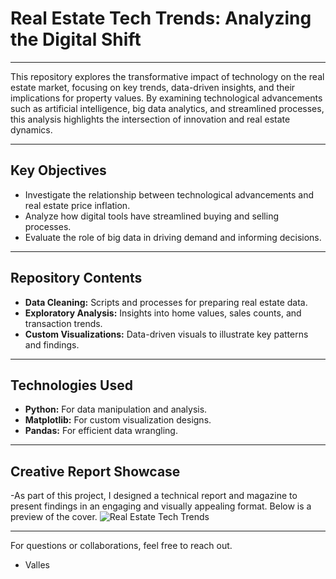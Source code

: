# Real Estate Tech Trends: Analyzing the Digital Shift

---

This repository explores the transformative impact of technology on the real estate market, focusing on key trends, data-driven insights, and their implications for property values. By examining technological advancements such as artificial intelligence, big data analytics, and streamlined processes, this analysis highlights the intersection of innovation and real estate dynamics.

---

## Key Objectives
- Investigate the relationship between technological advancements and real estate price inflation.
- Analyze how digital tools have streamlined buying and selling processes.
- Evaluate the role of big data in driving demand and informing decisions.

---

## Repository Contents
- **Data Cleaning:** Scripts and processes for preparing real estate data.
- **Exploratory Analysis:** Insights into home values, sales counts, and transaction trends.
- **Custom Visualizations:** Data-driven visuals to illustrate key patterns and findings.

---

## Technologies Used
- **Python:** For data manipulation and analysis.
- **Matplotlib:** For custom visualization designs.
- **Pandas:** For efficient data wrangling.

---

## Creative Report Showcase
-As part of this project, I designed a technical report and magazine to present findings in an engaging and visually appealing format. Below is a preview of the cover.
![Real Estate Tech Trends](https://imageio.forbes.com/blogs-images/valleyvoices/files/2018/02/Bain-cap.jpg?height=468&width=711&fit=bounds)

---

For questions or collaborations, feel free to reach out.
- Valles
